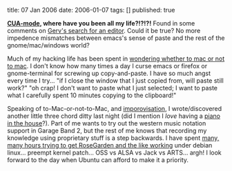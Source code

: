 title: 07 Jan 2006
date: 2006-01-07
tags: []
published: true

<b><a href="http://www.cua.dk/">CUA-mode</a>, where have you been all my life?!?!?!</b> Found in some comments on <a href="http://weblogs.mozillazine.org/gerv/archives/2005/12/decent_editor_wanted.html">Gerv's search for an editor</a>. Could it be true? No more impedence mismatches between emacs's sense of paste and the rest of the gnome/mac/windows world?

<p> <p> Much of my hacking life has been spent in <a href="http://dm93.org/z2001/ToMacOrNotToMac">wondering whether to mac or not to mac</a>. I don't know how many times a day I curse emacs or firefox or gnome-terminal for screwing up copy-and-paste. I have so much angst every time I try... "if I close the window that I just copied from, will paste still work?" "oh crap! I don't want to paste what I just selected; I want to paste what I carefully spent 10 minutes copying to the clipboard!"

<p> <p> Speaking of to-Mac-or-not-to-Mac, and <a href="http://wolog.net/167009.html">imporovisation</a>, I wrote/discovered another little three chord ditty last night (did I mention I <em>love</em> having a <a href="http://www.flickr.com/photos/dckc/54920390/in/photostream/">piano in the house</a>?). Part of me wants to try out the western music notation support in Garage Band 2, but the rest of me knows that recording my knowledge using proprietary stuff is a step backwards. I have spent <a href="http://dm93.org/z2001/ThreeChordsAndTheTruth">many, many hours trying to get RoseGarden and the like working</a> under debian linux... preempt kernel patch... OSS vs ALSA vs Jack vs ARTS... argh! I look forward to the day when Ubuntu can afford to make it a priority.